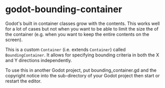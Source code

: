 # godot-bounding-container
Godot's built in container classes grow with the contents. This works well for a lot of cases but not when you want to be able to limit the size the of the container (e.g. when you want to keep the entire contents on the screen).

This is a custom `Container` (i.e. extends `Container`) called `BoundingContainer`. It allows for specifying bounding criteria in both the X and Y directions independently.

To use this in another Godot project, put bounding_container.gd and the copyright notice into the sub-directory of your Godot project then start or restart the editor.